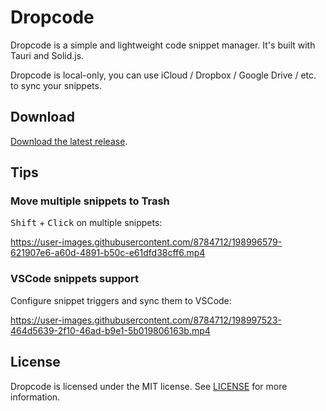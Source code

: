 # Dropcode

Dropcode is a simple and lightweight code snippet manager. It's built with Tauri and Solid.js.

Dropcode is local-only, you can use iCloud / Dropbox / Google Drive / etc. to sync your snippets.

## Download

[Download the latest release](https://github.com/egoist/dropcode/releases/latest).

## Tips

### Move multiple snippets to Trash

<kbd>Shift</kbd> + <kbd>Click</kbd> on multiple snippets:

https://user-images.githubusercontent.com/8784712/198996579-621907e6-a60d-4891-b50c-e61dfd38cff6.mp4

### VSCode snippets support

Configure snippet triggers and sync them to VSCode:

https://user-images.githubusercontent.com/8784712/198997523-464d5639-2f10-46ad-b9e1-5b019806163b.mp4

## License

Dropcode is licensed under the MIT license. See [LICENSE](LICENSE) for more information.
